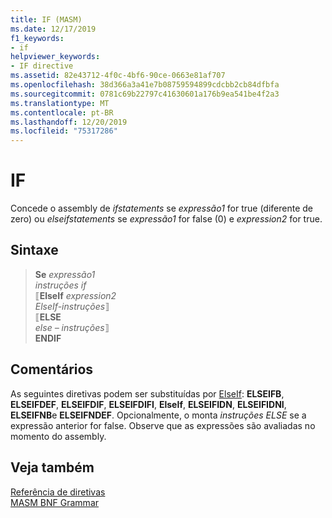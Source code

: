 ```yaml
---
title: IF (MASM)
ms.date: 12/17/2019
f1_keywords:
- if
helpviewer_keywords:
- IF directive
ms.assetid: 82e43712-4f0c-4bf6-90ce-0663e81af707
ms.openlocfilehash: 38d366a3a41e7b08759594899cdcbb2cb84dfbfa
ms.sourcegitcommit: 0781c69b22797c41630601a176b9ea541be4f2a3
ms.translationtype: MT
ms.contentlocale: pt-BR
ms.lasthandoff: 12/20/2019
ms.locfileid: "75317286"
---
```

# <a name="if"></a>IF

Concede o assembly de *ifstatements* se *expressão1* for true (diferente de zero) ou *elseifstatements* se *expressão1* for false (0) e *expression2* for true.

## <a name="syntax"></a>Sintaxe

> **Se** *expressão1*\
> *instruções if*\
> ⟦**ElseIf** *expression2*\
> *ElseIf-instruções*⟧ \
> ⟦**ELSE**\
> *else – instruções*⟧ \
> **ENDIF**

## <a name="remarks"></a>Comentários

As seguintes diretivas podem ser substituídas por [ElseIf](elseif-masm.md): **ELSEIFB**, **ELSEIFDEF**, **ELSEIFDIF**, **ELSEIFDIFI**, **ElseIf**, **ELSEIFIDN**, **ELSEIFIDNI**, **ELSEIFNB**e **ELSEIFNDEF**. Opcionalmente, o monta *instruções ELSE* se a expressão anterior for false. Observe que as expressões são avaliadas no momento do assembly.

## <a name="see-also"></a>Veja também

[Referência de diretivas](directives-reference.md)\
[MASM BNF Grammar](masm-bnf-grammar.md)
